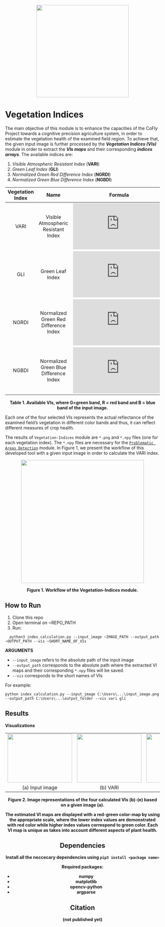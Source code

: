 <p align="center">
<img src="https://user-images.githubusercontent.com/77329407/105342573-3040e900-5be9-11eb-92df-7c09392b1e0c.png" width="300" />
  
# Vegetation Indices

The main objective of this module is to enhance the capacities of the CoFly Project towards a cognitive precision agriculture system, in order to estimate the vegetation health 
of the examined field region. To achieve that, the given input image is further processed by the *__Vegetation Indices (VIs)__* module in order to extract the *__VIs maps__*
and their corresponding *__indices arrays__*. The available indices are:
1. *Visible Atmospheric Resistant Index* (__VARI__)
2. *Green Leaf Index* (__GLI__)
3. *Normalized Green Red Difference Index* (__NGRDI__)
4. *Normalized Green Blue Difference Index* (__NGBDI__)

<div align="center">
  
| Vegetation Index | Name | Formula |  
| :---: | :---: | :---: |
| VARI  | Visible Atmospheric Resistant Index   |![](https://latex.codecogs.com/gif.latex?%5Cbg_black%20%5Cfrac%7BG-R%7D%7BG%20&plus;%20R-B%7D)|
| GLI   | Green Leaf Index                      |![](https://latex.codecogs.com/gif.latex?%5Cbg_black%20%5Cfrac%7B2%5Ctimes%20G-R-B%7D%7B2%5Ctimes%20G&plus;R&plus;B%7D)|
| NGRDI | Normalized Green Red Difference Index |![](https://latex.codecogs.com/gif.latex?%5Cbg_black%20%7B%5Ccolor%7BWhite%7D%20%5Cfrac%7BG-R%7D%7BG&plus;R%7D%7D)|
| NGBDI | Normalized Green Blue Difference Index|![](https://latex.codecogs.com/gif.latex?%5Cbg_black%20%5Cfrac%7BG-B%7D%7BG&plus;B%7D)|

</div>
<figcaption align = "center"><p align="center"><b>Table 1. Available VIs, where G=green band, R = red band and B = blue band of the input image.</b></figcaption>
</figure>




Each one of the four selected VIs represents the actual reflectance of the examined field’s vegetation in different color bands and thus, it can reflect different measures of crop health.


<!-- <p align="center">
<img src="https://user-images.githubusercontent.com/80779522/137870426-3c3bb34e-7429-4fbc-b819-f30542167ce7.png" width="300" />
<figcaption align = "center"><p align="center"><b> 
  Figure 1. Workflow of the Vegetation-Indices module. 
  </b></figcaption>
</figure> -->

The results of ```Vegetation-Indices``` module are ```*.png``` and ```*.npy``` files (one for each vegetation index). The ```*.npy``` files  are necessary for the [```Problematic Areas Detection```](https://github.com/CoFly-Project/Problematic-Areas-Detection) module. In Figure 1, we present the workflow of this developed tool with a given input image in order to calculate the VARI index.


<p align="center">
<img src="https://user-images.githubusercontent.com/80779522/137873378-ec3020bc-1879-4837-92e0-2922c128f7c0.png" width="400" />
<figcaption align = "center"><p align="center"><b> 
  Figure 1. Workflow of the Vegetation-Indices module.</b></figcaption>
</figure>

<!-- based on (a) an input image and the extracted (b) VARI image representation with its corrsponding *.npy file (VARI.npy) -->


## How to Run

1. Clone this repo
2. Open terminal on ~REPO_PATH
3. Run: 
```
  python3 index_calculation.py --input_image ~IMAGE_PATH --output_path ~OUTPUT_PATH --vis ~SHORT_NAME_OF_VIs
```

**ARGUMENTS**
  
* ```--input_image``` refers to the absolute path of the input image
* ```--output_path``` corresponds to the absolute path where the extracted VI maps and their corresponding ```*.npy``` files will be saved. 
* ```--vis``` corresponds to the short names of VIs
  
For example:
  ```
  python index_calculation.py --input_image C:\Users\...\input_image.png --output_path C:\Users\...\output_folder --vis vari gli
  ```
  
## Results
**Visualizations**

<table class="center">
   <tr class="center">
    <td><img src= "https://user-images.githubusercontent.com/80779522/137907718-30362a0c-55ec-4fb8-a022-d55cd35f54f9.png" align="center" width="210" height="158"/></td>
    <td><img src= "https://user-images.githubusercontent.com/80779522/136771613-e153e5e7-4f81-4ff0-9832-667e636e1c4a.png" align="center" width="210" height="158"/></td>
    <td><img src= "https://user-images.githubusercontent.com/80779522/136929438-9a4e79e1-e4a5-42ea-922f-4247ad13993a.png" align="center" width="210" height="158"/></td>  
    <td><img src= "https://user-images.githubusercontent.com/80779522/136771653-e6b77f42-789f-4100-86ac-68ff013a55ba.png" align="center" width="210" height="158"/></td>
    <td><img src= "https://user-images.githubusercontent.com/80779522/136771673-89c7463d-387d-4c36-a18c-2764fbb1ab1e.png" align="center" width="210" height="158"/></td>  
   </tr>   
 
   <tr align="center">
    <td>(a) Input image</td>
    <td>(b) VARI</td>
    <td>(c) GLI</td>   
    <td>(d) NGRDI</td>
    <td>(e) NGBDI</td> 
  </tr>  
 </table>
<figcaption align = "center"><p align="center"><b> 
  Figure 2. Image representations of the four calculated VIs (b)-(e) based on a given image (a).
</figure>
  

The estimated VI maps are displayed with a red-green color-map by using the appropriate scale, where the lower index values are demonstrated with red color while higher index values correspond to green color. Each VI map is unique as takes into account different aspects of plant health. 

                                                                                                                 
                                                                                                                           
## Dependencies 
Install all the neccecary dependencies using ```pip3 install <package name>```
  
Required packages:
  * numpy   
  * matplotlib 
  * opencv-python
  * argparse
    
    
## Citation
(not published yet)



